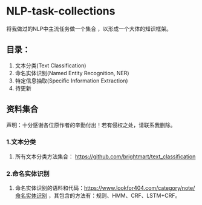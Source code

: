 # NLP-task-collections
将我做过的NLP中主流任务做一个集合 ，以形成一个大体的知识框架。

## 目录：
1. 文本分类(Text Classification)
2. 命名实体识别(Named Entity Recognition, NER)
3. 特定信息抽取(Specific Information Extraction)
4. 待更新


## 资料集合
声明：十分感谢各位原作者的辛勤付出！若有侵权之处，请联系我删除。
### 1.文本分类
1. 所有文本分类方法集合：
  https://github.com/brightmart/text_classification
  
### 2.命名实体识别
1. 命名实体识别的语料和代码：https://www.lookfor404.com/category/note/命名实体识别 ，其包含的方法有：规则、HMM、CRF、LSTM+CRF。
